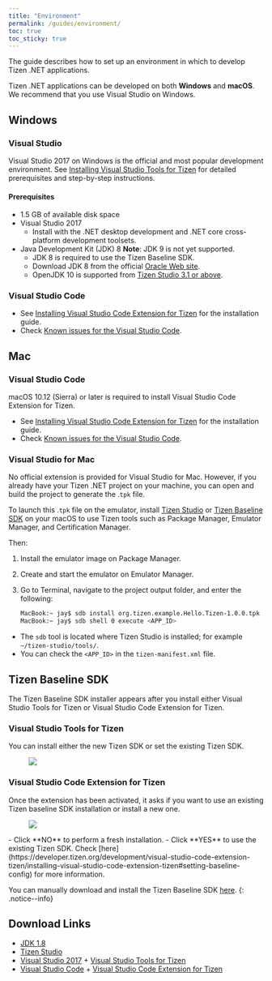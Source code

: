 ```yaml
---
title: "Environment"
permalink: /guides/environment/
toc: true
toc_sticky: true
---
```


The guide describes how to set up an environment in which to develop Tizen .NET applications.

Tizen .NET applications can be developed on both **Windows** and **macOS**. We recommend that you use Visual Studio on Windows.

## Windows
### Visual Studio
Visual Studio 2017 on Windows is the official and most popular development environment. See [Installing Visual Studio Tools for Tizen](https://developer.tizen.org/development/visual-studio-tools-tizen/installing-visual-studio-tools-tizen) for detailed prerequisites and step-by-step instructions.

#### Prerequisites
- 1.5 GB of available disk space
- Visual Studio 2017
  - Install with the .NET desktop development and .NET core cross-platform development toolsets.
- Java Development Kit (JDK) 8
     **Note**: JDK 9 is not yet supported.
  - JDK 8 is required to use the Tizen Baseline SDK.
  - Download JDK 8 from the official [Oracle Web site](https://www.oracle.com/technetwork/java/javase/downloads/index.html).
  - OpenJDK 10 is supported from [Tizen Studio 3.1 or above](https://developer.tizen.org/development/tizen-studio/download/release-notes).


### Visual Studio Code
- See [Installing Visual Studio Code Extension for Tizen](https://developer.tizen.org/development/visual-studio-code-extension-tizen/installing-visual-studio-code-extension-tizen) for the installation guide.
- Check [Known issues for the Visual Studio Code]({{site.url}}{{site.baseurl}}/issues/wearable/tools-vscode/).

## Mac
### Visual Studio Code
macOS 10.12 (Sierra) or later is required to install Visual Studio Code Extension for Tizen.
- See [Installing Visual Studio Code Extension for Tizen](https://developer.tizen.org/development/visual-studio-code-extension-tizen/installing-visual-studio-code-extension-tizen) for the installation guide.
- Check [Known issues for the Visual Studio Code]({{site.url}}{{site.baseurl}}/issues/wearable/tools-vscode/).

### Visual Studio for Mac
No official extension is provided for Visual Studio for Mac. However, if you already have your Tizen .NET project on your machine, you can open and build the project to generate the .`tpk` file.

To launch this .`tpk` file on the emulator, install [Tizen Studio](https://developer.tizen.org/development/tizen-studio/download) or [Tizen Baseline SDK]({{site.url}}{{site.baseurl}}/guides/environment#tizen-baseline-sdk) on your macOS to use Tizen tools such as Package Manager, Emulator Manager, and Certification Manager.

Then:
1. Install the emulator image on Package Manager.
1. Create and start the emulator on Emulator Manager.
1. Go to Terminal, navigate to the project output folder, and enter the following:

    ```sh
    MacBook:~ jay$ sdb install org.tizen.example.Hello.Tizen-1.0.0.tpk
    MacBook:~ jay$ sdb shell 0 execute <APP_ID>
    ```
  - The `sdb` tool is located where Tizen Studio is installed; for example `~/tizen-studio/tools/`.
  - You can check the `<APP_ID>` in the `tizen-manifest.xml` file.


## Tizen Baseline SDK
The Tizen Baseline SDK installer appears after you install either Visual Studio Tools for Tizen or Visual Studio Code Extension for Tizen.

### Visual Studio Tools for Tizen
You can install either the new Tizen SDK or set the existing Tizen SDK.
<figure>
    <img src="{{site.url}}{{site.baseurl}}/assets/images/guides/install_tizensdk_vs.png">
</figure>


### Visual Studio Code Extension for Tizen
Once the extension has been activated, it asks if you want to use an existing Tizen baseline SDK installation or install a new one.
<figure><img src="{{site.url}}{{site.baseurl}}/assets/images/guides/install_tizensdk_code.png">
</figure>
- Click **NO** to perform a fresh installation.
- Click **YES** to use the existing Tizen SDK.
Check [here](https://developer.tizen.org/development/visual-studio-code-extension-tizen/installing-visual-studio-code-extension-tizen#setting-baseline-config) for more information.

You can manually download and install the Tizen Baseline SDK [here](http://download.tizen.org/sdk/Installer/Latest).
{: .notice--info}


## Download Links

 + [JDK 1.8](https://www.oracle.com/technetwork/java/javase/downloads/jdk8-downloads-2133151.html)
 + [Tizen Studio](https://developer.tizen.org/development/tizen-studio/download)
 + [Visual Studio 2017](https://visualstudio.microsoft.com/downloads/)   +   [Visual Studio Tools for Tizen](https://developer.tizen.org/development/visual-studio-tools-tizen/installing-visual-studio-tools-tizen#install)
 + [Visual Studio Code](https://code.visualstudio.com/download)  +   [Visual Studio Code Extension for Tizen](https://developer.tizen.org/development/visual-studio-code-extension-tizen/installing-visual-studio-code-extension-tizen)

